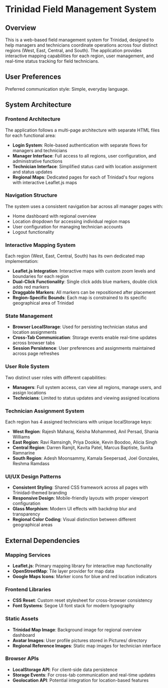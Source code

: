 # Trinidad Field Management System

## Overview

This is a web-based field management system for Trinidad, designed to help managers and technicians coordinate operations across four distinct regions (West, East, Central, and South). The application provides interactive mapping capabilities for each region, user management, and real-time status tracking for field technicians.

## User Preferences

Preferred communication style: Simple, everyday language.

## System Architecture

### Frontend Architecture
The application follows a multi-page architecture with separate HTML files for each functional area:

- **Login System**: Role-based authentication with separate flows for managers and technicians
- **Manager Interface**: Full access to all regions, user configuration, and administrative functions
- **Technician Interface**: Simplified status card with location assignment and status updates
- **Regional Maps**: Dedicated pages for each of Trinidad's four regions with interactive Leaflet.js maps

### Navigation Structure
The system uses a consistent navigation bar across all manager pages with:
- Home dashboard with regional overview
- Location dropdown for accessing individual region maps
- User configuration for managing technician accounts
- Logout functionality

### Interactive Mapping System
Each region (West, East, Central, South) has its own dedicated map implementation:
- **Leaflet.js Integration**: Interactive maps with custom zoom levels and boundaries for each region
- **Dual-Click Functionality**: Single click adds blue markers, double click adds red markers
- **Draggable Markers**: All markers can be repositioned after placement
- **Region-Specific Bounds**: Each map is constrained to its specific geographical area of Trinidad

### State Management
- **Browser LocalStorage**: Used for persisting technician status and location assignments
- **Cross-Tab Communication**: Storage events enable real-time updates across browser tabs
- **Session Persistence**: User preferences and assignments maintained across page refreshes

### User Role System
Two distinct user roles with different capabilities:
- **Managers**: Full system access, can view all regions, manage users, and assign locations
- **Technicians**: Limited to status updates and viewing assigned locations

### Technician Assignment System
Each region has 4 assigned technicians with unique localStorage keys:
- **West Region**: Rajesh Maharaj, Keisha Mohammed, Anil Persad, Shania Williams
- **East Region**: Ravi Ramsingh, Priya Dookie, Kevin Boodoo, Alicia Singh  
- **Central Region**: Darren Ramjit, Kavita Patel, Marcus Baptiste, Sunita Ramnarine
- **South Region**: Adesh Moonsammy, Kamala Seepersad, Joel Gonzales, Reshma Ramdass

### UI/UX Design Patterns
- **Consistent Styling**: Shared CSS framework across all pages with Trinidad-themed branding
- **Responsive Design**: Mobile-friendly layouts with proper viewport configuration
- **Glass Morphism**: Modern UI effects with backdrop blur and transparency
- **Regional Color Coding**: Visual distinction between different geographical areas

## External Dependencies

### Mapping Services
- **Leaflet.js**: Primary mapping library for interactive map functionality
- **OpenStreetMap**: Tile layer provider for map data
- **Google Maps Icons**: Marker icons for blue and red location indicators

### Frontend Libraries
- **CSS Reset**: Custom reset stylesheet for cross-browser consistency
- **Font Systems**: Segoe UI font stack for modern typography

### Static Assets
- **Trinidad Map Image**: Background image for regional overview dashboard
- **Avatar Images**: User profile pictures stored in Pictures/ directory
- **Regional Reference Images**: Static map images for technician interface

### Browser APIs
- **LocalStorage API**: For client-side data persistence
- **Storage Events**: For cross-tab communication and real-time updates
- **Geolocation API**: Potential integration for location-based features